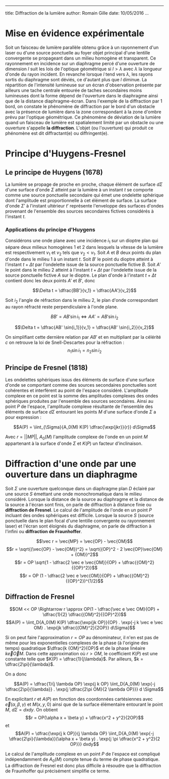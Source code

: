 
---
title: Diffraction de la lumière
author: Romain Gille
date: 10/05/2016
...

# Mise en évidence expérimentale

Soit un faisceau de lumière parallèle obtenu grâce à un rayonnement d'un
laser ou d'une source ponctuelle au foyer objet principal d'une lentille
convergente se propageant dans un milieu homogène et transparent.
Ce rayonnement en incidence sur un diaphragme percé d'une ouverture de
dimension $l$ suit les lois de l'optique géométrique si $l > \lambda$ avec
$\lambda$ la longueur d'onde du rayon incident. En revanche lorsque $l$ tend
vers $\lambda$, les rayons sortis du diaphragme sont déviés, ce d'autant plus
que $l$ diminue.
La répartition de l'intensité lumineuse sur un écran d'observation présente par
ailleurs une tache centrale entourée de taches secondaires moins lumineuses
dont la forme dépend de l'ouverture dans le diaphragme ainsi que de la distance
diaphragme-écran.
Dans l'exemple de la diffraction par $1$ bord, on constate le phénomène de
diffraction par le bord d'un obstacle avec la présence de lumière dans la zone
correspondant à la zone d'ombre prévu par l'optique géométrique.
Ce phénomène de déviation de la lumière quand un faisceau de lumière est
spatialement limité par un obstacle ou une ouverture s'appelle **la
diffraction**.
L'objet (ou l'ouverture) qui produit ce phénomène est dit diffractant(e) ou
diffringent(e).


# Principe d'Huygens-Fresnel

## Le principe de Huygens ($1678$)

La lumière se propage de proche en proche, chaque élément de surface $d\Sigma$
d'une surface d'onde $\Sigma$ atteint par la lumière à un instant $t$ se
comporte comme une source ponctuelle secondaire qui émet une ondelette
sphérique dont l'amplitude est proportionnelle à cet élément de surface.
La surface d'onde $\Sigma '$ à l'instant ultérieur $t'$ représente l'enveloppe
des surfaces d'ondes provenant de l'ensemble des sources secondaires fictives
considérés à l'instant $t$.


### Applications du principe d'Huygens

Considérons une onde plane avec une incidence $i_1$ sur un dioptre plan qui
sépare deux milieux homogènes $1$ et $2$ dans lesquels la vitesse de la lumière
est respectivement $v_1$ et $v_2$ tels que $v_2 < v_1$.
Soit $A$ et $B$ deux points du plan d'onde dans le milieu $1$ à un instant $t$.
Soit $B'$ le point du dioptre atteint à l'instant $t + \Delta t$ par
l'ondelette issue de la source ponctuelle fictive $B$.
Soit $A'$ le point dans le milieu $2$ atteint à l'instant $t + \Delta t$ par
l'ondelette issue de la source ponctuelle fictive $A$ sur le dioptre.
Le plan d'onde à l'instant $t + \Delta t$ contient donc les deux points $A'$ et
$B'$, donc

$$\Delta t = \dfrac{BB'}{v_1} = \dfrac{AA'}{v_2}$$

Soit $i_2$ l'angle de réfraction dans le milieu $2$, le plan d'onde
correspondant au rayon réfracté reste perpendiculaire à l'onde plane.

$$BB' = AB' \sin{i_1} \Leftrightarrow AA' = AB' \sin{i_2}$$

$$\Delta t = \dfrac{AB' \sin{i_1}}{v_1} = \dfrac{AB' \sin{i_2}}{v_2}$$

On simplifiant cette dernière relation par $AB'$ et en multipliant par la
célérité $c$ on retrouve la loi de Snell-Descartes pour la réfraction :
$$n_1 \sin{i_1} = n_2 \sin{i_2}$$


## Principe de Fresnel ($1818$)

Les ondelettes sphériques issus des éléments de surface d'une surface d'onde
se comportant comme des sources secondaires ponctuelles sont cohérentes et
interfèrent au point de l'espace considéré. L'amplitude complexe en ce point
est la somme des amplitudes complexes des ondes sphériques produites par
l'ensemble des sources secondaires. Ainsi au point $P$ de l'espace, l'amplitude
complexe résultante de l'ensemble des éléments de surface $d \Sigma$ entourant
les points $M$ d'une surface d'onde $\Sigma$ a pour expression :

$$A(P) = \iint_{\Sigma}{A_0(M) K(P) \dfrac{\exp{jkr}}{r}} d\Sigma$$

Avec $r = ||MP||$, $A_0(M)$ l'amplitude complexe de l'onde en un point $M$
appartenant à la surface d'onde $\Sigma$ et $K(P)$ un facteur d'inclinaison.


# Diffraction d'une onde par une ouverture dans un diaphragme

Soit $\Sigma$ une ouverture quelconque dans un diaphragme plan $D$ éclairé par
une source $S$ émettant une onde monochromatique dans le milieu considéré.
Lorsque la distance de la source au diaphragme et la distance de la source à
l'écran sont finis, on parle de diffraction à distance finie ou **diffraction
de Fresnel**.
Le calcul de l'amplitude de l'onde en un point $P$ incluant des ondes
sphériques est difficile.
Lorsque la source $S$ (source ponctuelle dans le plan focal d'une lentille
convergente ou rayonnement laser) et l'écran sont éloignés du diaphragme, on
parle de diffraction à l'infini ou **diffraction de Fraunhoffer**.

$$\vec r = \vec{MP} = \vec{OP} - \vec{OM}$$
$$r = \sqrt{(\vec{OP} - \vec{OM})^2} =
\sqrt{{OP}^2 - 2 \vec{OP}\vec{OM} + {OM}}^2$$
$$r = OP \sqrt{1 - \dfrac{2 \vec e \vec{OM}}{OP} + \dfrac{{OM}^2}{{OP}^2}}$$
$$r = OP (1 - \dfrac{2 \vec e \vec{OM}}{OP} + \dfrac{{OM}^2}{{OP}^2})^{1/2}$$


## Diffraction de Fresnel

$$OM << OP \Rightarrow
r \approx OP(1 - \dfrac{\vec e \vec OM}{OP} +
\dfrac{1}{2} \dfrac{{OM}^2}{{OP}^2})$$
$$A(P) = \iint_D{A_0(M) K(P) \dfrac{\exp{jk OP}}{OP} .
\exp{-j k \vec e \vec OM} . \exp{jk \dfrac{{OM}^2}{2OP}} d\Sigma}$$

Si on peut faire l'approximation $r = OP$ au dénominateur, il n'en est pas de
même pour les exponentielles complexes de la phase (à l'origine des temps)
quadratique $\dfrac{k {OM}^2}{OP}$ et de la phase linéaire $k \vec e \vec OM$.
Dans cette approximation où $r > OM$, le coefficient $K(P)$ est une constante
telle que $K(P) = \dfrac{1}{j\lambda}$.
Par ailleurs, $k = \dfrac{2\pi}{\lambda}$.

On a donc

$$A(P) = \dfrac{1}{j \lambda OP} \exp{j k OP} \iint_D{A_0(M)
\exp{-j \dfrac{2\pi}{\lambda}} . \exp{j \dfrac{2\pi OM}{2 \lambda OP}}}
d \Sigma$$

En explicitant $r$ et $A(P)$ en fonction des coordonnées cartésiennes avec
$\vec e(\alpha, \beta, \gamma)$ et $M(x, y, 0)$ ainsi que de la surface
élémentaire entourant le point $M$, $d\Sigma = dxdy$.
On obtient
$$r = OP(\alpha x + \beta y) + \dfrac{x^2 + y^2}{2OP}$$
et
$$A(P) = \dfrac{\exp{j k OP}}{j \lambda OP}
\iint_D{A_0(M) \exp{-j \dfrac{2\pi}{\lambda}}(\alpha x + \beta y) .
\exp{j \pi \dfrac{x^2 + y^2}{2 OP}}} dxdy$$

Le calcul de l'amplitude complexe en un point $P$ de l'espace est compliqué
indépendamment de $A_0(M)$ compte tenue du terme de phase quadratique.
La diffraction de Fresnel est donc plus difficile à résoudre que la diffraction
de Fraunhoffer qui précisément simplifie ce terme.
